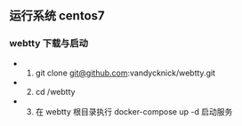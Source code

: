 ## 运行系统 centos7

### webtty 下载与启动
 - 1. git clone git@github.com:vandycknick/webtty.git
 - 2. cd /webtty
 - 3. 在 webtty 根目录执行 docker-compose up -d 启动服务
